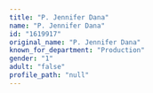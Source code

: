 ```yaml
---
title: "P. Jennifer Dana"
name: "P. Jennifer Dana"
id: "1619917"
original_name: "P. Jennifer Dana"
known_for_department: "Production"
gender: "1"
adult: "false"
profile_path: "null"
---
```

